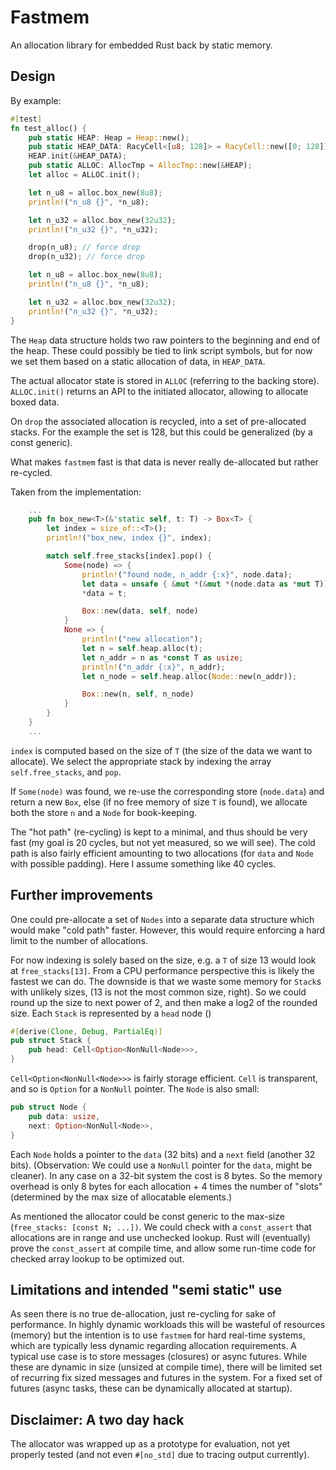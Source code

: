 # Fastmem

An allocation library for embedded Rust back by static memory.

## Design

By example:

```rust
#[test]
fn test_alloc() {
    pub static HEAP: Heap = Heap::new();
    pub static HEAP_DATA: RacyCell<[u8; 128]> = RacyCell::new([0; 128]);
    HEAP.init(&HEAP_DATA);
    pub static ALLOC: AllocTmp = AllocTmp::new(&HEAP);
    let alloc = ALLOC.init();

    let n_u8 = alloc.box_new(8u8);
    println!("n_u8 {}", *n_u8);

    let n_u32 = alloc.box_new(32u32);
    println!("n_u32 {}", *n_u32);

    drop(n_u8); // force drop
    drop(n_u32); // force drop

    let n_u8 = alloc.box_new(8u8);
    println!("n_u8 {}", *n_u8);

    let n_u32 = alloc.box_new(32u32);
    println!("n_u32 {}", *n_u32);
}
```

The `Heap` data structure holds two raw pointers to the beginning and end of the heap. These could possibly be tied to link script symbols, but for now we set them based on a static allocation of data, in `HEAP_DATA`.

The actual allocator state is stored in `ALLOC` (referring to the backing store). `ALLOC.init()` returns an API to the initiated allocator, allowing to allocate boxed data.

On `drop` the associated allocation is recycled, into a set of pre-allocated stacks. For the example the set is 128, but this could be generalized (by a const generic).

What makes `fastmem` fast is that data is never really de-allocated but rather re-cycled.

Taken from the implementation:

``` rust
    ...
    pub fn box_new<T>(&'static self, t: T) -> Box<T> {
        let index = size_of::<T>();
        println!("box_new, index {}", index);

        match self.free_stacks[index].pop() {
            Some(node) => {
                println!("found node, n_addr {:x}", node.data);
                let data = unsafe { &mut *(&mut *(node.data as *mut T)) };
                *data = t;

                Box::new(data, self, node)
            }
            None => {
                println!("new allocation");
                let n = self.heap.alloc(t);
                let n_addr = n as *const T as usize;
                println!("n_addr {:x}", n_addr);
                let n_node = self.heap.alloc(Node::new(n_addr));

                Box::new(n, self, n_node)
            }
        }
    }
    ...
```
`index` is computed based on the size of `T` (the size of the data we want to allocate). We select the appropriate stack by indexing the array `self.free_stacks`, and `pop`.

If `Some(node)` was found, we re-use the corresponding store (`node.data`) and return a new `Box`, else (if no free memory of size `T` is found), we allocate both the store `n` and a `Node` for book-keeping. 

The "hot path" (re-cycling) is kept to a minimal, and thus should be very fast (my goal is 20 cycles, but not yet measured, so we will see). The cold path is also fairly efficient amounting to two allocations (for `data` and `Node` with possible padding). Here I assume something like 40 cycles.

## Further improvements

One could pre-allocate a set of `Nodes` into a separate data structure which would make "cold path" faster. However, this would require enforcing a hard limit to the number of allocations. 

For now indexing is solely based on the size, e.g. a `T` of size 13 would look at `free_stacks[13]`. From a CPU performance perspective this is likely the fastest we can do. The downside is that we waste some memory for `Stack`s with unlikely sizes, (13 is not the most common size, right). So we could round up the size to next power of 2, and then make a log2 of the rounded size. Each `Stack` is represented by a `head` node () 

```rust
#[derive(Clone, Debug, PartialEq)]
pub struct Stack {
    pub head: Cell<Option<NonNull<Node>>>,
}
```

`Cell<Option<NonNull<Node>>>` is fairly storage efficient. `Cell` is transparent, and so is `Option` for a `NonNull` pointer. The `Node` is also small:

```rust
pub struct Node {
    pub data: usize,
    next: Option<NonNull<Node>>,
}
```
Each `Node` holds a pointer to the `data` (32 bits) and a `next` field (another 32 bits). (Observation: We could use a `NonNull` pointer for the `data`, might be cleaner). In any case on a 32-bit system the cost is 8 bytes. So the memory overhead is only 8 bytes for each allocation + 4 times the number of "slots" (determined by the max size of allocatable elements.)

As mentioned the allocator could be const generic to the max-size (`free_stacks: [const N; ...])`. We could check with a `const_assert` that allocations are in range and use unchecked lookup. Rust will (eventually) prove the `const_assert` at compile time, and allow some run-time code for checked array lookup to be optimized out.

## Limitations and intended "semi static" use

As seen there is no true de-allocation, just re-cycling for sake of performance. In highly dynamic workloads this will be wasteful of resources (memory) but the intention is to use `fastmem` for hard real-time systems, which are typically less dynamic regarding allocation requirements. A typical use case is to store messages (closures) or async futures. While these are dynamic in size (unsized at compile time), there will be limited set of recurring fix sized messages and futures in the system. For a fixed set of futures (async tasks, these can be dynamically allocated at startup).

## Disclaimer: A two day hack

The allocator was wrapped up as a prototype for evaluation, not yet properly tested (and not even `#[no_std]` due to tracing output currently).














